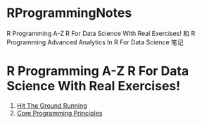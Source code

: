 # RProgrammingNotes
R Programming A-Z R For Data Science With Real Exercises! 和 R Programming Advanced Analytics In R For Data Science 笔记

# R Programming A-Z R For Data Science With Real Exercises!
1. [Hit The Ground Running](https://github.com/YeJiu97/RProgrammingNotes/blob/main/01%20-%20R%20Programming%20A-Z%20R%20For%20Data%20Science%20With%20Real%20Exercises!/1.%20Hit%20The%20Ground%20Running/1.%20Hit%20The%20Ground%20Running/1%20Hit%20The%20Ground%20Running%20b140198b1c92480b8323ad0548acace0.md)
2. [Core Programming Principles](https://github.com/YeJiu97/RProgrammingNotes/blob/main/01%20-%20R%20Programming%20A-Z%20R%20For%20Data%20Science%20With%20Real%20Exercises!/2.%20Core%20Programming%20Principles/2.%20Core%20Programming%20Principles/2%20Core%20Programming%20Principles%20e98eb2e2dd344a849ae4c21e13dfc935.md)
